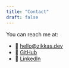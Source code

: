 ```yaml
---
title: "Contact"
draft: false
---
```


You can reach me at:

- 📧 [hello@zikkas.dev](mailto:hello@zikkas.dev)
- 🐙 [GitHub](https://github.com/melmustafa)
- 💼 [LinkedIn](https://linkedin.com/in/mohammed-el-mustafa-ahmed)
